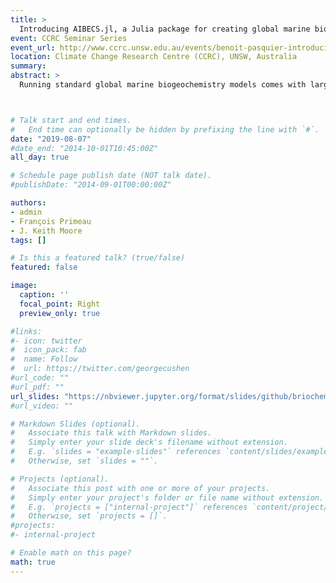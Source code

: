 ```yaml
---
title: >
  Introducing AIBECS.jl, a Julia package for creating global marine biogeochemistry models
event: CCRC Seminar Series
event_url: http://www.ccrc.unsw.edu.au/events/benoit-pasquier-introducing-aibecsjl-julia-package-creating-global-marine-biogeochemistry
location: Climate Change Research Centre (CCRC), UNSW, Australia
summary:
abstract: >
  Running standard global marine biogeochemistry models comes with large computational costs and with a steep learning curve. The recently developed AWESOME OCIM (for A Working Environment for Simulating Ocean Movement and Elemental cycling in an Ocean Circulation Inverse Model) is an attractive alternative because it offers better user experience thanks to a MATLAB Graphical User Interface (GUI), and faster computations thanks to the OCIM's steady-state matrix formulation of the ocean circulation. Benoît will introduce and give a live demonstration of the AIBECS (for Algebraic Implicit Biogeochemical Elemental Cycling System), an open-source, user-friendly, fast, and modular Julia package, which aims to provide a solution to the limitations of the AWESOME OCIM. The AIBECS provides an Application Programming Interface (API) to generate global steady-state marine biogeochemistry models in just a few lines of code. Under the hood, the AIBECS comes with state-of-the-art nonlinear-system solvers, auto-differentiation algorithms, and was designed with parameter optimization/estimation and uncertainty analysis in mind. The AIBECS allows researchers to focus on the science rather than spending time reinventing the wheel for differentiating convoluted systems, for solving nonlinear problems, or for leveraging cryptic linear-algebra shortcuts. Because of its ease of use, the AIBECS is ideal for teaching and exploratory research. The AIBECS is also ideal for cutting-edge research owing to its open-source design, its modularity, its advanced algorithms, and its novel-diagnostic capabilities.



# Talk start and end times.
#   End time can optionally be hidden by prefixing the line with `#`.
date: "2019-08-07"
#date_end: "2014-10-01T10:45:00Z"
all_day: true

# Schedule page publish date (NOT talk date).
#publishDate: "2014-09-01T00:00:00Z"

authors:
- admin
- François Primeau
- J. Keith Moore
tags: []

# Is this a featured talk? (true/false)
featured: false

image:
  caption: ''
  focal_point: Right
  preview_only: true

#links:
#- icon: twitter
#  icon_pack: fab
#  name: Follow
#  url: https://twitter.com/georgecushen
#url_code: ""
#url_pdf: ""
url_slides: "https://nbviewer.jupyter.org/format/slides/github/briochemc/AIBECS_demos/blob/master/presentations/CCRC_Seminar_20190807_safe.ipynb#/"
#url_video: ""

# Markdown Slides (optional).
#   Associate this talk with Markdown slides.
#   Simply enter your slide deck's filename without extension.
#   E.g. `slides = "example-slides"` references `content/slides/example-slides.md`.
#   Otherwise, set `slides = ""`.

# Projects (optional).
#   Associate this post with one or more of your projects.
#   Simply enter your project's folder or file name without extension.
#   E.g. `projects = ["internal-project"]` references `content/project/deep-learning/index.md`.
#   Otherwise, set `projects = []`.
#projects:
#- internal-project

# Enable math on this page?
math: true
---
```


